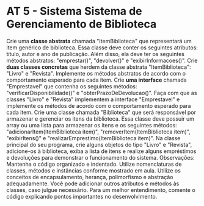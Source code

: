 # AT 5 - Sistema Sistema de Gerenciamento de Biblioteca

Crie uma **classe abstrata** chamada "ItemBiblioteca" que representará um item genérico de biblioteca. Essa classe deve conter os seguintes atributos: título, autor e ano de publicação. Além disso, ela deve ter os seguintes métodos abstratos: "emprestar()", "devolver()" e "exibirInformacoes()".
Crie **duas classes concretas** que herdem da classe abstrata "ItemBiblioteca": "Livro" e "Revista". Implemente os métodos abstratos de acordo com o comportamento esperado para cada item.
Crie **uma interface** chamada "Emprestavel" que contenha os seguintes métodos: "verificarDisponibilidade()" e "obterPrazoDeDevolucao()".
Faça com que as classes "Livro" e "Revista" implementem a interface "Emprestavel" e implemente os métodos de acordo com o comportamento esperado para cada item.
Crie uma classe chamada "Biblioteca" que será responsável por armazenar e gerenciar os itens da biblioteca. Essa classe deve possuir um array ou uma lista para armazenar os itens e os seguintes métodos:
"adicionarItem(ItemBiblioteca item)", "removerItem(ItemBiblioteca item)", "exibirItens()" e "realizarEmprestimo(ItemBiblioteca item)". 
Na classe principal do seu programa, crie alguns objetos do tipo "Livro" e "Revista", adicione-os à biblioteca, exiba a lista de itens e realize alguns empréstimos e devoluções para demonstrar o funcionamento do sistema.
Observações:
Mantenha o código organizado e indentado.
Utilize nomenclaturas de classes, métodos e instâncias conforme mostrado em aula.
Utilize os conceitos de encapsulamento, herança, polimorfismo e abstração adequadamente.
Você pode adicionar outros atributos e métodos às classes, caso julgue necessário.
Para um melhor entendimento, comente o código explicando pontos importantes no desenvolvimento.